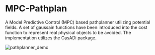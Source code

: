 # MPC-Pathplan
A Model Predictive Control (MPC) based pathplanner utilizing potential fields. A set of gaussain functions have been introduced into the cost function to represent real physical objects to be avoided. The implementation utilizes the CasADi package.

![pathplanner_demo](https://user-images.githubusercontent.com/81572776/155862980-394163c9-da09-4364-96e1-21fd7293b1db.png)
